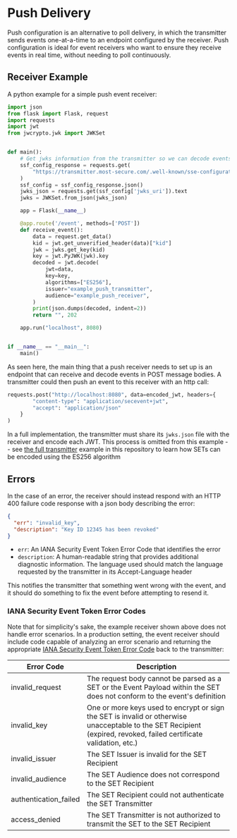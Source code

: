 # Push Delivery
Push configuration is an alternative to poll delivery, in which the transmitter
sends events one-at-a-time to an endpoint configured by the receiver. Push
configuration is ideal for event receivers who want to ensure they
receive events in real time, without needing to poll continuously.


## Receiver Example
A python example for a simple push event receiver:

```py
import json
from flask import Flask, request
import requests
import jwt
from jwcrypto.jwk import JWKSet


def main():
    # Get jwks information from the transmitter so we can decode events
    ssf_config_response = requests.get(
        "https://transmitter.most-secure.com/.well-known/sse-configuration"
    )
    ssf_config = ssf_config_response.json()
    jwks_json = requests.get(ssf_config['jwks_uri']).text
    jwks = JWKSet.from_json(jwks_json)

    app = Flask(__name__)

    @app.route('/event', methods=['POST'])
    def receive_event():
        data = request.get_data()
        kid = jwt.get_unverified_header(data)["kid"]
        jwk = jwks.get_key(kid)
        key = jwt.PyJWK(jwk).key
        decoded = jwt.decode(
            jwt=data,
            key=key,
            algorithms=["ES256"],
            issuer="example_push_transmitter",
            audience="example_push_receiver",
        )
        print(json.dumps(decoded, indent=2))
        return "", 202

    app.run("localhost", 8080)


if __name__ == "__main__":
    main()
```

As seen here, the main thing that a push receiver needs to set up is an endpoint
that can receive and decode events in POST message bodies.
A transmitter could then push an event to this receiver with an http call:

```py
requests.post("http://localhost:8080", data=encoded_jwt, headers={
        "content-type": "application/secevent+jwt",
        "accept": "application/json"
    }
)
```

In a full implementation, the transmitter must share its `jwks.json` file with the receiver
and encode each JWT. This process is omitted from this example -- see
[the full transmitter](https://github.com/duo-labs/sharedsignals/tree/main/examples/transmitter)
example in this repository to learn how SETs can be encoded using the ES256 algorithm


## Errors
In the case of an error, the receiver should instead respond with an HTTP 400 failure code response with a json body describing the error:

```json
{
  "err": "invalid_key",
  "description": "Key ID 12345 has been revoked"
}
```

- `err`: An IANA Security Event Token Error Code that identifies the error
- `description`: A human-readable string that provides additional diagnostic information.
The language used should match the language requested by the transmitter in its Accept-Language header

This notifies the transmitter that something went wrong with the event,
and it should do something to fix the event before attempting to resend it.

### IANA Security Event Token Error Codes

Note that for simplicity's sake, the example receiver shown above does not handle error scenarios.
In a production setting, the event receiver should include code capable of analyzing an error scenario
and returning the appropriate
[IANA Security Event Token Error Code](https://www.iana.org/assignments/secevent/secevent.xhtml)
back to the transmitter:

| Error Code | Description |
| ---------- | ----------- |
| invalid_request |  The request body cannot be parsed as a SET or the Event Payload within the SET does not conform to the event's definition |
| invalid_key | One or more keys used to encrypt or sign the SET is invalid or otherwise unacceptable to the SET Recipient (expired, revoked, failed certificate validation, etc.) |
| invalid_issuer | The SET Issuer is invalid for the SET Recipient |
| invalid_audience | The SET Audience does not correspond to the SET Recipient |
| authentication_failed | The SET Recipient could not authenticate the SET Transmitter |
| access_denied | The SET Transmitter is not authorized to transmit the SET to the SET Recipient |
